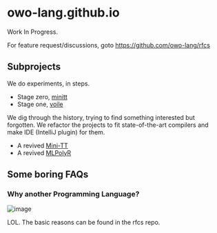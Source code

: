 # owo-lang.github.io

Work In Progress.

For feature request/discussions, goto https://github.com/owo-lang/rfcs

## Subprojects

We do experiments, in steps.

+ Stage zero, [minitt][minitt]
+ Stage one, [voile][voile]

 [minitt]: https://github.com/owo-lang/minitt-rs
 [voile]:  https://github.com/owo-lang/voile-rs

We dig through the history, trying to find something interested but forgotten.
We refactor the projects to fit state-of-the-art compilers and make IDE (IntelliJ plugin) for them.

+ A revived [Mini-TT][mtt]
+ A revived [MLPolyR][mpr]

 [mtt]: https://github.com/owo-lang/Mini-TT
 [mpr]: https://github.com/owo-lang/MLPolyR

## Some boring FAQs

### Why another Programming Language?

![image](https://user-images.githubusercontent.com/16398479/48578926-0133dc00-e8e9-11e8-8081-39945e50926c.png)

LOL. The basic reasons can be found in the rfcs repo.
